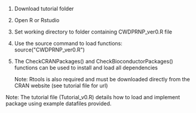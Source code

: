 1)  Download tutorial folder

2)  Open R or Rstudio

3)  Set working directory to folder containing CWDPRNP_ver0.R file

4)  Use the source command to load functions:  source("CWDPRNP_ver0.R")

5)  The CheckCRANPackages() and CheckBioconductorPackages() functions can be used to install and load all dependencies

    Note:  Rtools is also required and must be downloaded directly from the CRAN website (see tutorial file for url)
    

Note:  The tutorial file (Tutorial_v0.R) details how to load and implement package using example datafiles provided.  
